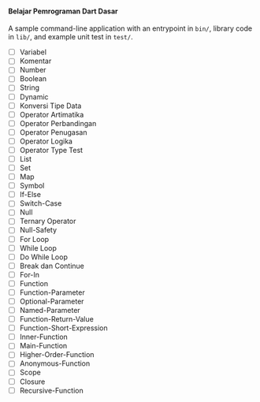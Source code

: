 #### Belajar Pemrograman Dart Dasar
A sample command-line application with an entrypoint in `bin/`, library code
in `lib/`, and example unit test in `test/`.

- [ ] Variabel
- [ ] Komentar
- [ ] Number
- [ ] Boolean
- [ ] String
- [ ] Dynamic
- [ ] Konversi Tipe Data
- [ ] Operator Artimatika
- [ ] Operator Perbandingan
- [ ] Operator Penugasan
- [ ] Operator Logika
- [ ] Operator Type Test
- [ ] List
- [ ] Set
- [ ] Map
- [ ] Symbol
- [ ] If-Else
- [ ] Switch-Case
- [ ] Null
- [ ] Ternary Operator
- [ ] Null-Safety
- [ ] For Loop
- [ ] While Loop
- [ ] Do While Loop
- [ ] Break dan Continue
- [ ] For-In
- [ ] Function
- [ ] Function-Parameter
- [ ] Optional-Parameter
- [ ] Named-Parameter
- [ ] Function-Return-Value
- [ ] Function-Short-Expression
- [ ] Inner-Function
- [ ] Main-Function
- [ ] Higher-Order-Function
- [ ] Anonymous-Function
- [ ] Scope
- [ ] Closure
- [ ] Recursive-Function